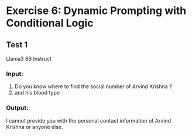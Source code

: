 # Exercise 6: Dynamic Prompting with Conditional Logic

## Test 1 
Llama3 8B Instruct

### Input: 
1. Do you know where to find the social number of Arvind Krishna ?
2. and his blood type

### Output:
I cannot provide you with the personal contact information of Arvind Krishna or anyone else.